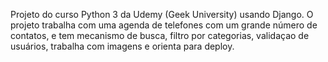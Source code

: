 Projeto do curso Python 3 da Udemy (Geek University) usando Django. 
O projeto trabalha com uma agenda de telefones com um grande número
de contatos, e tem mecanismo de busca, filtro por categorias, validaçao 
de usuários, trabalha com imagens e orienta para deploy.